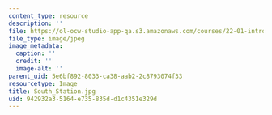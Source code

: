 ```yaml
---
content_type: resource
description: ''
file: https://ol-ocw-studio-app-qa.s3.amazonaws.com/courses/22-01-introduction-to-nuclear-engineering-and-ionizing-radiation-fall-2016/942932a35164e735835dd1c4351e329d_South_Station.jpg
file_type: image/jpeg
image_metadata:
  caption: ''
  credit: ''
  image-alt: ''
parent_uid: 5e6bf892-8033-ca38-aab2-2c8793074f33
resourcetype: Image
title: South_Station.jpg
uid: 942932a3-5164-e735-835d-d1c4351e329d
---
```

